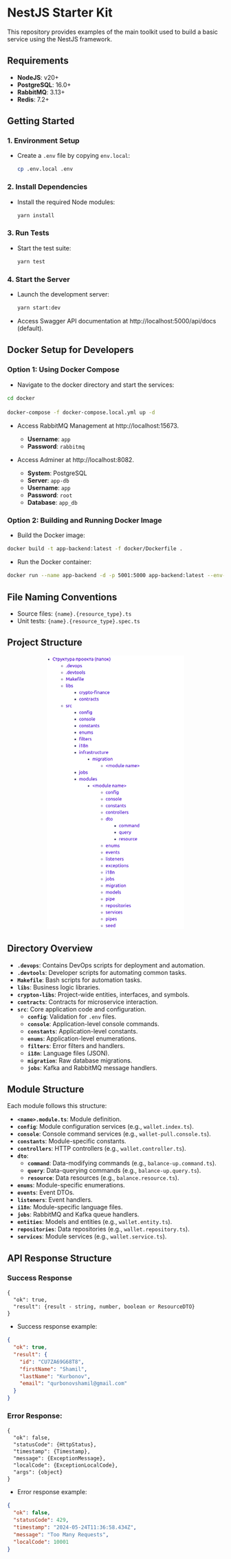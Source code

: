 # NestJS Starter Kit

This repository provides examples of the main toolkit used to build a basic service using the NestJS framework.

## Requirements

- **NodeJS**: v20+
- **PostgreSQL**: 16.0+
- **RabbitMQ**: 3.13+
- **Redis**: 7.2+

## Getting Started

### 1. Environment Setup

- Create a `.env` file by copying `env.local`:
  ```bash
  cp .env.local .env
  ```
### 2. Install Dependencies
- Install the required Node modules:
  ```bash
  yarn install
  ```

### 3. Run Tests
- Start the test suite:
  ```bash
  yarn test
  ```

### 4. Start the Server
- Launch the development server:
  ```bash
  yarn start:dev
  ```

- Access Swagger API documentation at http://localhost:5000/api/docs (default).

## Docker Setup for Developers

### Option 1: Using Docker Compose
- Navigate to the docker directory and start the services:
```bash
cd docker

docker-compose -f docker-compose.local.yml up -d
```

- Access RabbitMQ Management at http://localhost:15673.
  - **Username**: `app`
  - **Password**: `rabbitmq`

- Access Adminer at http://localhost:8082.
  - **System**: PostgreSQL
  - **Server**: `app-db`
  - **Username**: `app`
  - **Password**: `root`
  - **Database**: `app_db`

### Option 2: Building and Running Docker Image
- Build the Docker image:
```bash
docker build -t app-backend:latest -f docker/Dockerfile .
```

- Run the Docker container:
```bash
docker run --name app-backend -d -p 5001:5000 app-backend:latest --env-file=.env
```

## File Naming Conventions

- Source files: `{name}.{resource_type}.ts`
- Unit tests: `{name}.{resource_type}.spec.ts`


## Project Structure
<p align="center">
  <img src="https://github.com/shamil8/nest-starter-kit/blob/main/docs/project_structure.png" width="320" alt="Img Project structure" />
</p>

## Directory Overview

- **`.devops`**: Contains DevOps scripts for deployment and automation.
- **`.devtools`**: Developer scripts for automating common tasks.
- **`Makefile`**: Bash scripts for automation tasks.
- **`libs`**: Business logic libraries.
- **`crypton-libs`**: Project-wide entities, interfaces, and symbols.
- **`contracts`**: Contracts for microservice interaction.
- **`src`**: Core application code and configuration.
  - **`config`**: Validation for `.env` files.
  - **`console`**: Application-level console commands.
  - **`constants`**: Application-level constants.
  - **`enums`**: Application-level enumerations.
  - **`filters`**: Error filters and handlers.
  - **`i18n`**: Language files (JSON).
  - **`migration`**: Raw database migrations.
  - **`jobs`**: Kafka and RabbitMQ message handlers.

## Module Structure

Each module follows this structure:

- **`<name>.module.ts`**: Module definition.
- **`config`**: Module configuration services (e.g., `wallet.index.ts`).
- **`console`**: Console command services (e.g., `wallet-pull.console.ts`).
- **`constants`**: Module-specific constants.
- **`controllers`**: HTTP controllers (e.g., `wallet.controller.ts`).
- **`dto`**:
  - **`command`**: Data-modifying commands (e.g., `balance-up.command.ts`).
  - **`query`**: Data-querying commands (e.g., `balance-up.query.ts`).
  - **`resource`**: Data resources (e.g., `balance.resource.ts`).
- **`enums`**: Module-specific enumerations.
- **`events`**: Event DTOs.
- **`listeners`**: Event handlers.
- **`i18n`**: Module-specific language files.
- **`jobs`**: RabbitMQ and Kafka queue handlers.
- **`entities`**: Models and entities (e.g., `wallet.entity.ts`).
- **`repositories`**: Data repositories (e.g., `wallet.repository.ts`).
- **`services`**: Module services (e.g., `wallet.service.ts`).


## API Response Structure

### Success Response
```
{
  "ok": true,
  "result": {result - string, number, boolean or ResourceDTO}
}
```

- Success response example:
```json
{
  "ok": true,
  "result": {
    "id": "CU7ZA69G68T8",
    "firstName": "Shamil",
    "lastName": "Kurbonov",
    "email": "qurbonovshamil@gmail.com"
  }
}
```

### Error Response:
```
{
  "ok": false,
  "statusCode": {HttpStatus},
  "timestamp": {Timestamp},
  "message": {ExceptionMessage},
  "localCode": {ExceptionLocalCode},
  "args": {object}
}
```

- Error response example:
```json
{
  "ok": false,
  "statusCode": 429,
  "timestamp": "2024-05-24T11:36:58.434Z",
  "message": "Too Many Requests",
  "localCode": 10001
}
```
